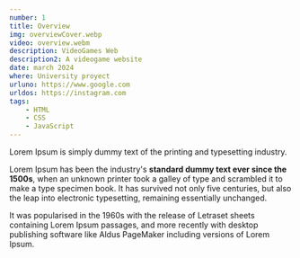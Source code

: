 ```yaml
---
number: 1
title: Overview
img: overviewCover.webp
video: overview.webm
description: VideoGames Web
description2: A videogame website 
date: march 2024
where: University proyect
urluno: https://www.google.com
urldos: https://instagram.com
tags:   
    - HTML
    - CSS
    - JavaScript
---
```


Lorem Ipsum is simply dummy text of the printing and typesetting industry.

Lorem Ipsum has been the industry's **standard dummy text ever since the 1500s**, when an unknown printer took a galley of type and scrambled it to make a type specimen book. It has survived not only five centuries, but also the leap into electronic typesetting, remaining essentially unchanged.

It was popularised in the 1960s with the release of Letraset sheets containing Lorem Ipsum passages, and more recently with desktop publishing software like Aldus PageMaker including versions of Lorem Ipsum.

